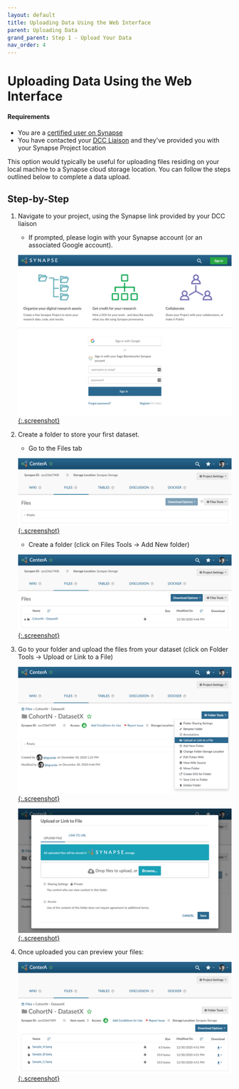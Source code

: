 ```yaml
---
layout: default
title: Uploading Data Using the Web Interface
parent: Uploading Data
grand_parent: Step 1 - Upload Your Data 
nav_order: 4
---
```


# Uploading Data Using the Web Interface

#### Requirements
- You are a [certified user on Synapse](https://docs.synapse.org/articles/accounts_certified_users_and_profile_validation.html#certified-users)
- You have contacted your [DCC Liaison](dcc-liaison) and they've provided you with your Synapse Project location

This option would typically be useful for uploading files residing on your local machine to a Synapse cloud storage location. You can follow the steps outlined below to complete a data upload.

## Step-by-Step

1. Navigate to your project, using the Synapse link provided by your DCC liaison
   - If prompted, please login with your Synapse account (or an associated Google account).
 
   [![Synapse Login Page](images/screenshots/synapse-login.png){:.screenshot}](images/screenshots/synapse-login.png)

2. Create a folder to store your first dataset.
   - Go to the Files tab 

   [![Synapse Project Files Tab](images/screenshots/synapse-project-before.png){:.screenshot}](images/screenshots/synapse-project-before.png)
    
   - Create a folder (click on Files Tools -> Add New folder) 
   
   [![Synapse Project New Dataset](images/screenshots/synapse-project-after.png){:.screenshot}](images/screenshots/synapse-project-after.png)


3. Go to your folder and upload the files from your dataset (click on Folder Tools -> Upload or Link to a File)
   
   [![Synapse Project Empty Dataset](images/screenshots/synapse-dataset-before.png){:.screenshot}](images/screenshots/synapse-dataset-before.png)
   
   [![Synapse Project Upload to Dataset](images/screenshots/synapse-dataset-upload.png){:.screenshot}](images/screenshots/synapse-dataset-upload.png)

4. Once uploaded you can preview your files:
   
   [![Synapse Project Dataset Complete](images/screenshots/synapse-dataset-after.png){:.screenshot}](images/screenshots/synapse-dataset-after.png)
